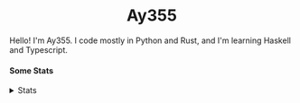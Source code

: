 <h1 align="center"><b>Ay355</b></h1>


Hello! I'm Ay355. I code mostly in Python and Rust, and I'm learning Haskell and Typescript.


#### Some Stats


<details>
<summary>Stats</summary>
<br>
 
<a href="https://github.com/Ay-355">
 <img align="center" src="https://github-readme-stats.vercel.app/api?username=Ay-355&theme=tokyonight&show_icons=true&count_private=true&hide_border=true" />
</a><a href="https://github.com/Ay-355">
  <img align="center" src="https://github-readme-stats.vercel.app/api/top-langs/?username=Ay-355&hide=toml,yaml,cmake&layout=compact&langs_count=8&theme=tokyonight&hide_border=true" />
</a>

 
&nbsp; <!-- Space character to put some space between the different stat types. -->

 
<!--START_SECTION:waka-->
**🐱 My GitHub Data** 

> 🏆 616 Contributions in the Year 2021
 > 
> 📦 1.6 kB Used in GitHub's Storage 
 > 
> 🚫 Not Opted to Hire
 > 
> 📜 15 Public Repositories 
 > 
> 🔑 3 Private Repositories  
 > 
**I'm a Night 🦉** 

```text
🌞 Morning    19 commits     █░░░░░░░░░░░░░░░░░░░░░░░░   6.42% 
🌆 Daytime    126 commits    ██████████░░░░░░░░░░░░░░░   42.57% 
🌃 Evening    144 commits    ████████████░░░░░░░░░░░░░   48.65% 
🌙 Night      7 commits      ░░░░░░░░░░░░░░░░░░░░░░░░░   2.36%

```
📅 **I'm Most Productive on Monday** 

```text
Monday       54 commits     ████░░░░░░░░░░░░░░░░░░░░░   18.24% 
Tuesday      35 commits     ███░░░░░░░░░░░░░░░░░░░░░░   11.82% 
Wednesday    32 commits     ██░░░░░░░░░░░░░░░░░░░░░░░   10.81% 
Thursday     47 commits     ████░░░░░░░░░░░░░░░░░░░░░   15.88% 
Friday       47 commits     ████░░░░░░░░░░░░░░░░░░░░░   15.88% 
Saturday     47 commits     ████░░░░░░░░░░░░░░░░░░░░░   15.88% 
Sunday       34 commits     ██░░░░░░░░░░░░░░░░░░░░░░░   11.49%

```


📊 **This Week I Spent My Time On** 

```text
💬 Programming Languages: 
Python                   8 hrs 16 mins       ████████████████░░░░░░░░░   66.41% 
C++                      1 hr 59 mins        ████░░░░░░░░░░░░░░░░░░░░░   15.98% 
Rust                     36 mins             █░░░░░░░░░░░░░░░░░░░░░░░░   4.94% 
TypeScript               24 mins             ░░░░░░░░░░░░░░░░░░░░░░░░░   3.33% 
PowerShell               15 mins             ░░░░░░░░░░░░░░░░░░░░░░░░░   2.05%

🔥 Editors: 
Neovim                   12 hrs 27 mins      █████████████████████████   99.87% 
Notepad++                0 secs              ░░░░░░░░░░░░░░░░░░░░░░░░░   0.13%

🐱‍💻 Projects: 
aoc-2021                 6 hrs 55 mins       ██████████████░░░░░░░░░░░   55.57% 
schoolwork               4 hrs 32 mins       █████████░░░░░░░░░░░░░░░░   36.44% 
Unknown Project          29 mins             █░░░░░░░░░░░░░░░░░░░░░░░░   3.93% 
awestar                  15 mins             ░░░░░░░░░░░░░░░░░░░░░░░░░   2.05% 
NvChad                   8 mins              ░░░░░░░░░░░░░░░░░░░░░░░░░   1.14%

💻 Operating System: 
Windows                  12 hrs 28 mins      █████████████████████████   100.0%

```

**I Mostly Code in Python** 

```text
Python                   8 repos             ██████████████████░░░░░░░   72.73% 
HTML                     1 repo              ██░░░░░░░░░░░░░░░░░░░░░░░   9.09% 
C++                      1 repo              ██░░░░░░░░░░░░░░░░░░░░░░░   9.09% 
Rust                     1 repo              ██░░░░░░░░░░░░░░░░░░░░░░░   9.09%

```



 Last Updated on 05/12/2021
<!--END_SECTION:waka-->
</details>
